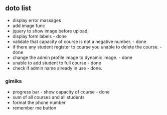 ## doto list
* display error massages
* add image func
* jquery to show image before upload;
* display form labels - done
* validate that capacity of course is not a negative number. - done
* if there any student register to course you unable to delete the course. - done
* change the admin profile image to dynamic image. - done
* unable to add student to full course - done
* check if admin name already in use - done.

### gimiks
* progress bar - show capacity of course - done
* sum of all courses and all students
* format the phone number
* remember me button